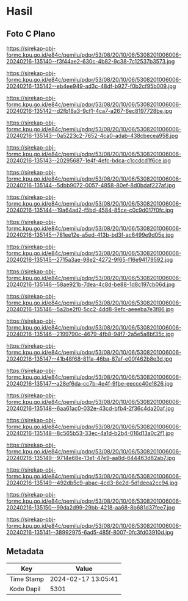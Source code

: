 # Hasil

## Foto C Plano

https://sirekap-obj-formc.kpu.go.id/e84c/pemilu/pdpr/53/08/20/10/06/5308201006006-20240216-135140--f3f44ae2-630c-4b82-9c38-7c12537b3573.jpg

https://sirekap-obj-formc.kpu.go.id/e84c/pemilu/pdpr/53/08/20/10/06/5308201006006-20240216-135142--eb4ee949-ad3c-48df-b927-f0b2cf95b009.jpg

https://sirekap-obj-formc.kpu.go.id/e84c/pemilu/pdpr/53/08/20/10/06/5308201006006-20240216-135142--d2fb18a3-9cf1-4ca7-a267-6ec8197728be.jpg

https://sirekap-obj-formc.kpu.go.id/e84c/pemilu/pdpr/53/08/20/10/06/5308201006006-20240216-135143--0a5223c2-7652-4ca0-adab-438cbecea958.jpg

https://sirekap-obj-formc.kpu.go.id/e84c/pemilu/pdpr/53/08/20/10/06/5308201006006-20240216-135143--20295687-1e4f-4efc-bdca-c1ccdcd1f6ce.jpg

https://sirekap-obj-formc.kpu.go.id/e84c/pemilu/pdpr/53/08/20/10/06/5308201006006-20240216-135144--5dbb9072-0057-4858-80ef-8d0bdaf227af.jpg

https://sirekap-obj-formc.kpu.go.id/e84c/pemilu/pdpr/53/08/20/10/06/5308201006006-20240216-135144--19a64ad2-f5bd-4584-85ce-c0c9d017f0fc.jpg

https://sirekap-obj-formc.kpu.go.id/e84c/pemilu/pdpr/53/08/20/10/06/5308201006006-20240216-135145--781ee12e-a5ed-413b-bd3f-ac6499e9d05e.jpg

https://sirekap-obj-formc.kpu.go.id/e84c/pemilu/pdpr/53/08/20/10/06/5308201006006-20240216-135145--2715a3ae-98e2-4272-9f65-f16e94179592.jpg

https://sirekap-obj-formc.kpu.go.id/e84c/pemilu/pdpr/53/08/20/10/06/5308201006006-20240216-135146--58ae921b-7dea-4c8d-be88-1d8c197cb06d.jpg

https://sirekap-obj-formc.kpu.go.id/e84c/pemilu/pdpr/53/08/20/10/06/5308201006006-20240216-135146--5a2be2f0-5cc2-4dd8-9efc-aeeeba7e3f86.jpg

https://sirekap-obj-formc.kpu.go.id/e84c/pemilu/pdpr/53/08/20/10/06/5308201006006-20240216-135146--2199790c-4679-4fb8-94f7-2a5e5a8bf35c.jpg

https://sirekap-obj-formc.kpu.go.id/e84c/pemilu/pdpr/53/08/20/10/06/5308201006006-20240216-135147--41b48f68-811a-46ba-87af-e00f462b8e3d.jpg

https://sirekap-obj-formc.kpu.go.id/e84c/pemilu/pdpr/53/08/20/10/06/5308201006006-20240216-135147--a28ef6da-cc7b-4e4f-9fbe-eeccc40e1826.jpg

https://sirekap-obj-formc.kpu.go.id/e84c/pemilu/pdpr/53/08/20/10/06/5308201006006-20240216-135148--6aa61ac0-032e-43cd-bfb4-2f36c4da20af.jpg

https://sirekap-obj-formc.kpu.go.id/e84c/pemilu/pdpr/53/08/20/10/06/5308201006006-20240216-135148--8c565b53-33ec-4a1d-b2b4-016d13a0c2f1.jpg

https://sirekap-obj-formc.kpu.go.id/e84c/pemilu/pdpr/53/08/20/10/06/5308201006006-20240216-135149--9714e68e-13e1-47e9-aa8d-644463d82ab7.jpg

https://sirekap-obj-formc.kpu.go.id/e84c/pemilu/pdpr/53/08/20/10/06/5308201006006-20240216-135149--492db5c9-abac-4cd3-8e2d-5d1deea2cc94.jpg

https://sirekap-obj-formc.kpu.go.id/e84c/pemilu/pdpr/53/08/20/10/06/5308201006006-20240216-135150--99da2d99-29bb-4218-aa68-8b681d37fee7.jpg

https://sirekap-obj-formc.kpu.go.id/e84c/pemilu/pdpr/53/08/20/10/06/5308201006006-20240216-135141--38992975-6ad5-485f-8007-0fc3fd03910d.jpg


## Metadata

| Key        | Value               |
| ---------- | ------------------- |
| Time Stamp | 2024-02-17 13:05:41 |
| Kode Dapil | 5301                |



